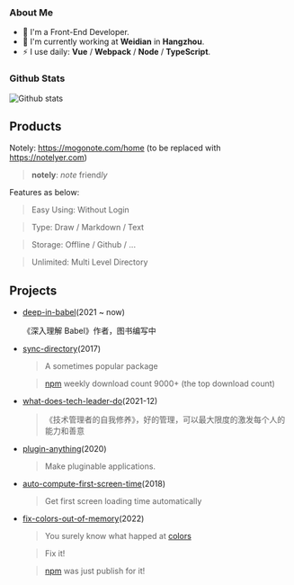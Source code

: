 ### About Me

- 👨  I'm a Front-End Developer.
- 🏢  I'm currently working at **Weidian** in **Hangzhou**.
- ⚡  I use daily: **Vue** / **Webpack** / **Node** / **TypeScript**.

### Github Stats

![Github stats](https://github-readme-stats.vercel.app/api/?username=hoperyy&show_icons=true&icon_color=CE1D2D&text_color=718096&bg_color=ffffff&hide_title=true)

## Products

Notely: https://mogonote.com/home (to be replaced with https://notelyer.com)

> **notely**: *note* friend*ly*<br>

Features as below:

>   Easy Using: Without Login

>   Type: Draw / Markdown / Text

>   Storage: Offline / Github / ... 

>   Unlimited: Multi Level Directory

## Projects

+   [deep-in-babel](https://github.com/hoperyy/deep-in-babel)(2021 ~ now)

    《深入理解 Babel》作者，图书编写中

+   [sync-directory](https://github.com/hoperyy/sync-directory)(2017)

    > A sometimes popular package

    > [npm](https://www.npmjs.com/package/sync-directory) weekly download count 9000+ (the top download count)

+   [what-does-tech-leader-do](https://github.com/hoperyy/what-does-tech-leader-do)(2021-12)

    > 《技术管理者的自我修养》，好的管理，可以最大限度的激发每个人的能力和善意

+   [plugin-anything](https://github.com/hoperyy/blog/issues/150)(2020)

    > Make pluginable applications.

+   [auto-compute-first-screen-time](https://github.com/hoperyy/auto-compute-first-screen-time)(2018)

    > Get first screen loading time automatically

+   [fix-colors-out-of-memory](https://www.npmjs.com/package/fix-colors-out-of-memory)(2022)

    > You surely know what happed at [colors](https://github.com/Marak/colors.js/issues/285)
    
    > Fix it!

    > [npm](https://www.npmjs.com/package/fix-colors-out-of-memory) was just publish for it!
